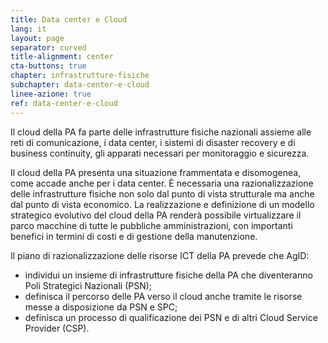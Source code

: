 ```yaml
---
title: Data center e Cloud
lang: it
layout: page
separator: curved
title-alignment: center
cta-buttons: true
chapter: infrastrutture-fisiche
subchapter: data-center-e-cloud
linee-azione: true
ref: data-center-e-cloud
---
```

Il cloud della PA fa parte delle infrastrutture fisiche nazionali assieme alle reti di comunicazione, i data center, i sistemi di disaster recovery e di business continuity, gli apparati necessari per monitoraggio e sicurezza.

Il cloud della PA presenta una situazione frammentata e disomogenea, come accade anche per i data center. È necessaria una razionalizzazione delle infrastrutture fisiche non solo dal punto di vista strutturale ma anche dal punto di vista economico. La realizzazione e definizione di un modello strategico evolutivo del cloud della PA renderà possibile virtualizzare il parco macchine di tutte le pubbliche amministrazioni, con importanti benefici in termini di costi e di gestione della manutenzione.

Il piano di razionalizzazione delle risorse ICT della PA prevede che AgID:

- individui un insieme di infrastrutture fisiche della PA che diventeranno Poli Strategici Nazionali (PSN);
- definisca il percorso delle PA verso il cloud anche tramite le risorse messe a disposizione da PSN e SPC;
- definisca un processo di qualificazione dei PSN e di altri Cloud Service Provider (CSP).
